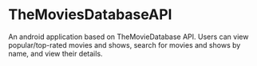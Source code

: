 # TheMoviesDatabaseAPI
An android application based on TheMovieDatabase API. Users can view popular/top-rated movies and shows, search for  movies and shows by name, and view their details.

